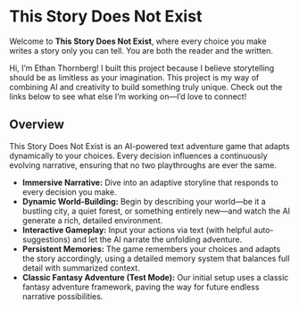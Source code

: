 # This Story Does Not Exist

Welcome to **This Story Does Not Exist**, where every choice you make writes a story only you can tell. You are both the reader and the written.

Hi, I’m Ethan Thornberg! I built this project because I believe storytelling should be as limitless as your imagination. This project is my way of combining AI and creativity to build something truly unique. Check out the links below to see what else I’m working on—I’d love to connect!

## Overview

This Story Does Not Exist is an AI-powered text adventure game that adapts dynamically to your choices. Every decision influences a continuously evolving narrative, ensuring that no two playthroughs are ever the same.

- **Immersive Narrative:** Dive into an adaptive storyline that responds to every decision you make.
- **Dynamic World-Building:** Begin by describing your world—be it a bustling city, a quiet forest, or something entirely new—and watch the AI generate a rich, detailed environment.
- **Interactive Gameplay:** Input your actions via text (with helpful auto-suggestions) and let the AI narrate the unfolding adventure.
- **Persistent Memories:** The game remembers your choices and adapts the story accordingly, using a detailed memory system that balances full detail with summarized context.
- **Classic Fantasy Adventure (Test Mode):** Our initial setup uses a classic fantasy adventure framework, paving the way for future endless narrative possibilities.
